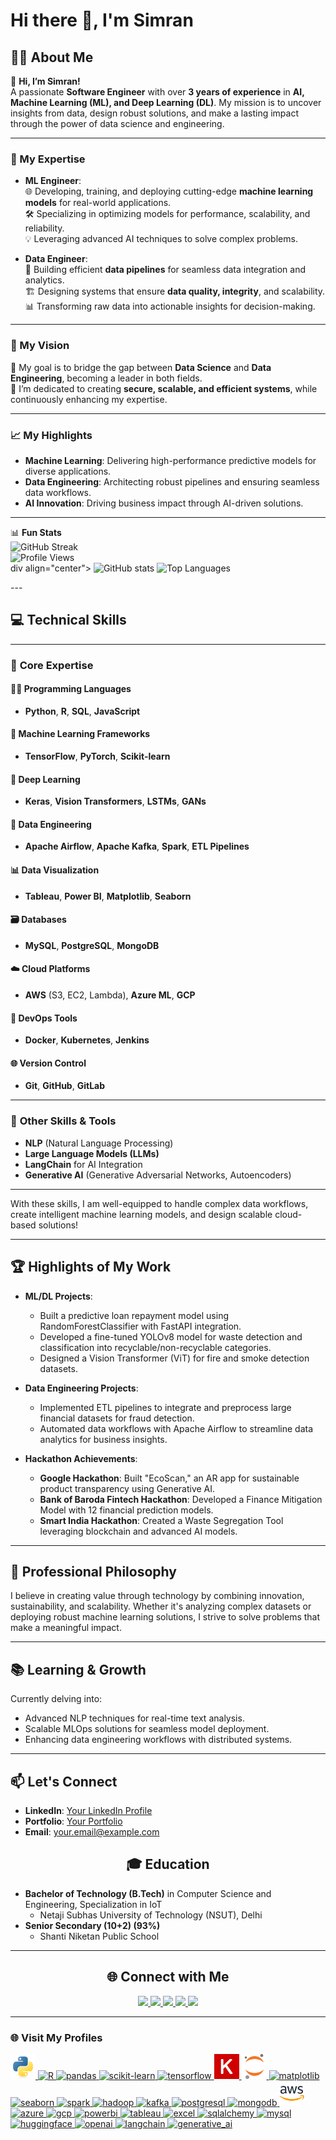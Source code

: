 # Hi there 👋, I'm Simran 

## 👨‍💻 About Me  

🌟 **Hi, I’m Simran!**  
A passionate **Software Engineer** with over **3 years of experience** in **AI, Machine Learning (ML), and Deep Learning (DL)**. My mission is to uncover insights from data, design robust solutions, and make a lasting impact through the power of data science and engineering.  

---

### 🚀 My Expertise  
- **ML Engineer**:  
  🌐 Developing, training, and deploying cutting-edge **machine learning models** for real-world applications.  
  🛠️ Specializing in optimizing models for performance, scalability, and reliability.  
  💡 Leveraging advanced AI techniques to solve complex problems.

- **Data Engineer**:  
  🔗 Building efficient **data pipelines** for seamless data integration and analytics.  
  🏗️ Designing systems that ensure **data quality, integrity**, and scalability.  
  📊 Transforming raw data into actionable insights for decision-making.

---

### 🎯 My Vision  
💼 My goal is to bridge the gap between **Data Science** and **Data Engineering**, becoming a leader in both fields.  
🌟 I’m dedicated to creating **secure, scalable, and efficient systems**, while continuously enhancing my expertise.  

---

### 📈 My Highlights  
- **Machine Learning**: Delivering high-performance predictive models for diverse applications.  
- **Data Engineering**: Architecting robust pipelines and ensuring seamless data workflows.  
- **AI Innovation**: Driving business impact through AI-driven solutions.  

---

📊 **Fun Stats**  
![GitHub Streak](https://github-readme-streak-stats.herokuapp.com/?user=simran1devloper&theme=dracula)  
![Profile Views](https://komarev.com/ghpvc/?username=simran1devloper&label=Profile%20Views&color=0e75b6&style=flat-square)  
div align="center">
  <img src="https://github-readme-stats.vercel.app/api?username=simran1devloper&show_icons=true&include_all_commits=true&count_private=true&theme=dracula" height="180" alt="GitHub stats" />
  <img src="https://github-readme-stats.vercel.app/api/top-langs?username=simran1devloper&layout=compact&langs_count=8&theme=dracula" height="180" alt="Top Languages" />
</div>
---



## 💻 Technical Skills  

---

### 🌟 **Core Expertise**

#### 🧑‍💻 **Programming Languages**  
- **Python**, **R**, **SQL**, **JavaScript**  

#### 🤖 **Machine Learning Frameworks**  
- **TensorFlow**, **PyTorch**, **Scikit-learn**  

#### 🧠 **Deep Learning**  
- **Keras**, **Vision Transformers**, **LSTMs**, **GANs**  

#### 🔧 **Data Engineering**  
- **Apache Airflow**, **Apache Kafka**, **Spark**, **ETL Pipelines**  

#### 📊 **Data Visualization**  
- **Tableau**, **Power BI**, **Matplotlib**, **Seaborn**  

#### 🗃️ **Databases**  
- **MySQL**, **PostgreSQL**, **MongoDB**  

#### ☁️ **Cloud Platforms**  
- **AWS** (S3, EC2, Lambda), **Azure ML**, **GCP**  

#### 🔧 **DevOps Tools**  
- **Docker**, **Kubernetes**, **Jenkins**  

#### 🌐 **Version Control**  
- **Git**, **GitHub**, **GitLab**  

---

### 🚀 **Other Skills & Tools**  
- **NLP** (Natural Language Processing)  
- **Large Language Models (LLMs)**  
- **LangChain** for AI Integration  
- **Generative AI** (Generative Adversarial Networks, Autoencoders)  

---

With these skills, I am well-equipped to handle complex data workflows, create intelligent machine learning models, and design scalable cloud-based solutions!  


---

## 🏆 Highlights of My Work  

- **ML/DL Projects**:  
  - Built a predictive loan repayment model using RandomForestClassifier with FastAPI integration.  
  - Developed a fine-tuned YOLOv8 model for waste detection and classification into recyclable/non-recyclable categories.  
  - Designed a Vision Transformer (ViT) for fire and smoke detection datasets.  

- **Data Engineering Projects**:  
  - Implemented ETL pipelines to integrate and preprocess large financial datasets for fraud detection.  
  - Automated data workflows with Apache Airflow to streamline data analytics for business insights.  

- **Hackathon Achievements**:  
  - **Google Hackathon**: Built "EcoScan," an AR app for sustainable product transparency using Generative AI.  
  - **Bank of Baroda Fintech Hackathon**: Developed a Finance Mitigation Model with 12 financial prediction models.  
  - **Smart India Hackathon**: Created a Waste Segregation Tool leveraging blockchain and advanced AI models.  

---

## 🌟 Professional Philosophy  

I believe in creating value through technology by combining innovation, sustainability, and scalability. Whether it's analyzing complex datasets or deploying robust machine learning solutions, I strive to solve problems that make a meaningful impact.  

---

## 📚 Learning & Growth  

Currently delving into:  
- Advanced NLP techniques for real-time text analysis.  
- Scalable MLOps solutions for seamless model deployment.  
- Enhancing data engineering workflows with distributed systems.  

---

## 📫 Let's Connect  

- **LinkedIn**: [Your LinkedIn Profile](#)  
- **Portfolio**: [Your Portfolio](#)  
- **Email**: [your.email@example.com](mailto:your.email@example.com)  

<h2 align="center">🎓 Education</h2>

- **Bachelor of Technology (B.Tech)** in Computer Science and Engineering, Specialization in IoT
  - Netaji Subhas University of Technology (NSUT), Delhi
- **Senior Secondary (10+2) (93%)**
  - Shanti Niketan Public School 

---

<h2 align="center">🌐 Connect with Me</h2>

<div align="center">
  <a href="#" target="_blank">
    <img src="https://img.shields.io/static/v1?message=YouTube&logo=youtube&label=&color=FF0000&logoColor=white&style=for-the-badge" height="35" />
  </a>
  <a href="https://x.com/DevanshuRaj101" target="_blank">
    <img src="https://img.shields.io/static/v1?message=Twitter&logo=twitter&label=&color=1DA1F2&logoColor=white&style=for-the-badge" height="35" />
  </a>
  <a href="#" target="_blank">
    <img src="https://img.shields.io/static/v1?message=Telegram&logo=telegram&label=&color=0088cc&logoColor=white&style=for-the-badge" height="35" />
  </a>
  <a href="https://www.linkedin.com/in/simran-%E2%80%8E-1245a12b1/" target="_blank">
    <img src="https://img.shields.io/static/v1?message=LinkedIn&logo=linkedin&label=&color=0077B5&logoColor=white&style=for-the-badge" height="35" />
  </a>
  <a href="mailto:simran.101.simran.1@gmail.com">
    <img src="https://img.shields.io/static/v1?message=Gmail&logo=gmail&label=&color=D14836&logoColor=white&style=for-the-badge" height="35" />
  </a>
</div>


---

### 🌐 Visit My Profiles

<p align="left">
  <!-- Data Scientist -->
  <a href="https://www.python.org/" target="_blank" rel="noreferrer"> 
    <img src="https://raw.githubusercontent.com/devicons/devicon/master/icons/python/python-original.svg" alt="python" width="40" height="40"/> 
  </a>
  <a href="https://www.r-project.org/" target="_blank" rel="noreferrer"> 
    <img src="https://www.r-project.org/Rlogo.png" alt="R" width="40" height="40"/> 
  </a>
  <a href="https://pandas.pydata.org/" target="_blank" rel="noreferrer"> 
    <img src="https://pandas.pydata.org/static/img/pandas_mark.svg" alt="pandas" width="40" height="40"/> 
  </a>
  <a href="https://scikit-learn.org/" target="_blank" rel="noreferrer"> 
    <img src="https://raw.githubusercontent.com/devicons/devicon/master/icons/scikit-learn/scikit-learn-original.svg" alt="scikit-learn" width="40" height="40"/> 
  </a>
  <a href="https://www.tensorflow.org/" target="_blank" rel="noreferrer"> 
    <img src="https://www.vectorlogo.zone/logos/tensorflow/tensorflow-icon.svg" alt="tensorflow" width="40" height="40"/> 
  </a>
  <a href="https://keras.io/" target="_blank" rel="noreferrer"> 
    <img src="https://raw.githubusercontent.com/devicons/devicon/master/icons/keras/keras-original.svg" alt="keras" width="40" height="40"/> 
  </a>
  <a href="https://jupyter.org/" target="_blank" rel="noreferrer"> 
    <img src="https://raw.githubusercontent.com/devicons/devicon/master/icons/jupyter/jupyter-original.svg" alt="jupyter" width="40" height="40"/> 
  </a>
  <a href="https://matplotlib.org/" target="_blank" rel="noreferrer"> 
    <img src="https://matplotlib.org/stable/_images/sphx_glr_logos_003.png" alt="matplotlib" width="40" height="40"/> 
  </a>
  <a href="https://seaborn.pydata.org/" target="_blank" rel="noreferrer"> 
    <img src="https://seaborn.pydata.org/_images/logo-mark-lightbg.svg" alt="seaborn" width="40" height="40"/> 
  </a>
  
  <!-- Data Engineer -->
  <a href="https://spark.apache.org/" target="_blank" rel="noreferrer"> 
    <img src="https://upload.wikimedia.org/wikipedia/commons/f/f3/Apache_Spark_logo.svg" alt="spark" width="40" height="40"/> 
  </a>
  <a href="https://hadoop.apache.org/" target="_blank" rel="noreferrer"> 
    <img src="https://upload.wikimedia.org/wikipedia/commons/4/44/Apache_Hadoop_logo.svg" alt="hadoop" width="40" height="40"/> 
  </a>
  <a href="https://kafka.apache.org/" target="_blank" rel="noreferrer"> 
    <img src="https://www.vectorlogo.zone/logos/apache_kafka/apache_kafka-icon.svg" alt="kafka" width="40" height="40"/> 
  </a>
  <a href="https://www.postgresql.org/" target="_blank" rel="noreferrer"> 
    <img src="https://www.vectorlogo.zone/logos/postgresql/postgresql-icon.svg" alt="postgresql" width="40" height="40"/> 
  </a>
  <a href="https://www.mongodb.com/" target="_blank" rel="noreferrer"> 
    <img src="https://www.vectorlogo.zone/logos/mongodb/mongodb-icon.svg" alt="mongodb" width="40" height="40"/> 
  </a>
  <a href="https://aws.amazon.com/" target="_blank" rel="noreferrer"> 
    <img src="https://raw.githubusercontent.com/devicons/devicon/master/icons/amazonwebservices/amazonwebservices-original-wordmark.svg" alt="aws" width="40" height="40"/> 
  </a>
  <a href="https://azure.microsoft.com/" target="_blank" rel="noreferrer"> 
    <img src="https://www.vectorlogo.zone/logos/microsoft_azure/microsoft_azure-icon.svg" alt="azure" width="40" height="40"/> 
  </a>
  <a href="https://cloud.google.com/" target="_blank" rel="noreferrer"> 
    <img src="https://www.vectorlogo.zone/logos/google_cloud/google_cloud-icon.svg" alt="gcp" width="40" height="40"/> 
  </a>
  
  <!-- Data Analyst -->
  <a href="https://powerbi.microsoft.com/" target="_blank" rel="noreferrer"> 
    <img src="https://icons8.com/icon/Ny0t2MYrJ70p/power-bi-2021" alt="powerbi" width="40" height="40"/> 
  </a>
  <a href="https://www.tableau.com/" target="_blank" rel="noreferrer"> 
    <img src="https://www.tableau.com/sites/default/files/pages/tableau_tablet_0.png" alt="tableau" width="40" height="40"/> 
  </a>
  <a href="https://www.microsoft.com/en-us/microsoft-365/excel" target="_blank" rel="noreferrer"> 
    <img src="https://upload.wikimedia.org/wikipedia/commons/3/35/Microsoft_Excel_Logo_%282013-2019%29.png" alt="excel" width="40" height="40"/> 
  </a>
  <a href="https://www.sqlalchemy.org/" target="_blank" rel="noreferrer"> 
    <img src="https://www.vectorlogo.zone/logos/sqlalchemy/sqlalchemy-icon.svg" alt="sqlalchemy" width="40" height="40"/> 
  </a>
  <a href="https://www.mysql.com/" target="_blank" rel="noreferrer"> 
    <img src="https://www.vectorlogo.zone/logos/mysql/mysql-official.svg" alt="mysql" width="40" height="40"/> 
  </a>
  
  <!-- NLP, LLM, LangChain, Gen AI -->
  <a href="https://huggingface.co/" target="_blank" rel="noreferrer"> 
    <img src="https://upload.wikimedia.org/wikipedia/commons/thumb/d/d1/Hugging_Face_logo.svg/512px-Hugging_Face_logo.svg.png" alt="huggingface" width="40" height="40"/> 
  </a>
  <a href="https://openai.com/" target="_blank" rel="noreferrer"> 
    <img src="https://upload.wikimedia.org/wikipedia/commons/4/4f/OpenAI_Logo.svg" alt="openai" width="40" height="40"/> 
  </a>
  <a href="https://langchain.com/" target="_blank" rel="noreferrer"> 
    <img src="https://raw.githubusercontent.com/hwchase17/langchain/main/docs/logo.png" alt="langchain" width="40" height="40"/> 
  </a>
  <a href="https://www.tensorflow.org/generative" target="_blank" rel="noreferrer"> 
    <img src="https://upload.wikimedia.org/wikipedia/commons/2/23/TensorFlow_logo.svg" alt="generative_ai" width="40" height="40"/> 
  </a>
</p>





